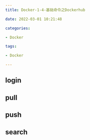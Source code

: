```yaml
---
title: Docker-1-4-基础命令之Dockerhub

date: 2022-03-01 10:21:48

categories:

- Docker

tags:

- Docker

---
```


## login

## pull

## push

## search
